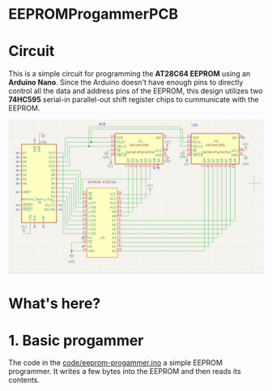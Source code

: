 # EEPROMProgammerPCB


# Circuit
This is a simple circuit for programming the **AT28C64 EEPROM** using an **Arduino Nano**. Since the Arduino doesn't have enough pins to directly control all the data and address pins of the EEPROM, this design utilizes two **74HC595** serial-in parallel-out shift register chips to cummunicate with the EEPROM.

<img src="schematic/schematic.png" style="max-width:100%; height:auto;" />

# What's here?

# 1. Basic progammer
The code in the [code/eeprom-progammer.ino](https://github.com/OmerMaruani/Board-Design-PCB/blob/main/code/eeprom-progammer.ino)
 a simple EEPROM programmer. It writes a few bytes into the EEPROM and then reads its contents.
